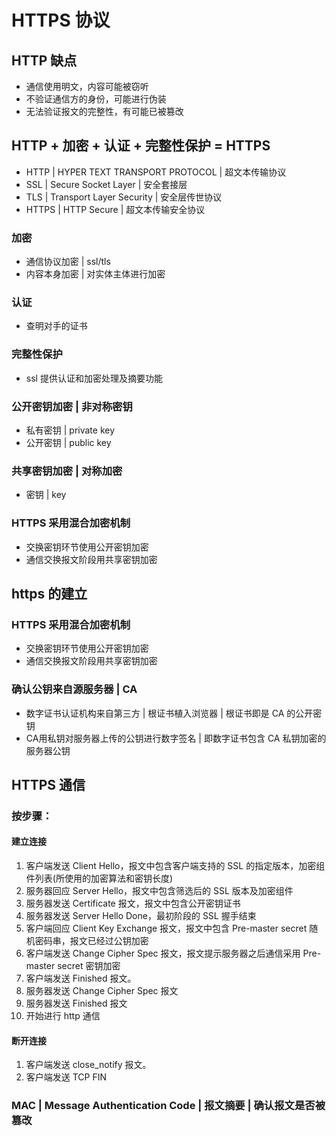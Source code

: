 # HTTPS 协议

## HTTP 缺点

* 通信使用明文，内容可能被窃听
* 不验证通信方的身份，可能进行伪装
* 无法验证报文的完整性，有可能已被篡改

## HTTP + 加密 + 认证 + 完整性保护 = HTTPS

* HTTP | HYPER TEXT TRANSPORT PROTOCOL | 超文本传输协议
* SSL | Secure Socket Layer | 安全套接层
* TLS | Transport Layer Security | 安全层传世协议
* HTTPS | HTTP Secure | 超文本传输安全协议

### 加密

* 通信协议加密 | ssl/tls
* 内容本身加密 | 对实体主体进行加密

### 认证

* 查明对手的证书

### 完整性保护

* ssl 提供认证和加密处理及摘要功能

### 公开密钥加密 | 非对称密钥 

* 私有密钥 | private key
* 公开密钥 | public key

### 共享密钥加密 | 对称加密

* 密钥 | key

### HTTPS 采用混合加密机制

* 交换密钥环节使用公开密钥加密
* 通信交换报文阶段用共享密钥加密

## https 的建立

### HTTPS 采用混合加密机制

* 交换密钥环节使用公开密钥加密
* 通信交换报文阶段用共享密钥加密

### 确认公钥来自源服务器 | CA 

* 数字证书认证机构来自第三方 | 根证书植入浏览器 | 根证书即是 CA 的公开密钥
* CA用私钥对服务器上传的公钥进行数字签名 | 即数字证书包含 CA 私钥加密的服务器公钥

## HTTPS 通信

### 按步骤：

#### 建立连接

1. 客户端发送 Client Hello，报文中包含客户端支持的 SSL 的指定版本，加密组件列表(所使用的加密算法和密钥长度)
2. 服务器回应 Server Hello，报文中包含筛选后的 SSL 版本及加密组件
3. 服务器发送 Certificate 报文，报文中包含公开密钥证书
4. 服务器发送 Server Hello Done，最初阶段的 SSL 握手结束
5. 客户端回应 Client Key Exchange 报文，报文中包含 Pre-master secret 随机密码串，报文已经过公钥加密
6. 客户端发送 Change Cipher Spec 报文，报文提示服务器之后通信采用 Pre-master secret 密钥加密
7. 客户端发送 Finished 报文。
8. 服务器发送 Change Cipher Spec 报文
9. 服务器发送 Finished 报文
10. 开始进行 http 通信 

#### 断开连接

1. 客户端发送 close_notify 报文。
2. 客户端发送 TCP FIN

### MAC | Message Authentication Code | 报文摘要 | 确认报文是否被篡改

